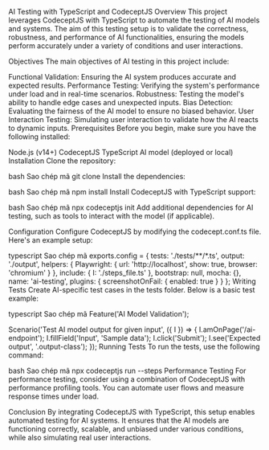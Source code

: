 AI Testing with TypeScript and CodeceptJS
Overview
This project leverages CodeceptJS with TypeScript to automate the testing of AI models and systems. The aim of this testing setup is to validate the correctness, robustness, and performance of AI functionalities, ensuring the models perform accurately under a variety of conditions and user interactions.

Objectives
The main objectives of AI testing in this project include:

Functional Validation: Ensuring the AI system produces accurate and expected results.
Performance Testing: Verifying the system's performance under load and in real-time scenarios.
Robustness: Testing the model's ability to handle edge cases and unexpected inputs.
Bias Detection: Evaluating the fairness of the AI model to ensure no biased behavior.
User Interaction Testing: Simulating user interaction to validate how the AI reacts to dynamic inputs.
Prerequisites
Before you begin, make sure you have the following installed:

Node.js (v14+)
CodeceptJS
TypeScript
AI model (deployed or local)
Installation
Clone the repository:

bash
Sao chép mã
git clone <repo-url>
Install the dependencies:

bash
Sao chép mã
npm install
Install CodeceptJS with TypeScript support:

bash
Sao chép mã
npx codeceptjs init
Add additional dependencies for AI testing, such as tools to interact with the model (if applicable).

Configuration
Configure CodeceptJS by modifying the codecept.conf.ts file. Here's an example setup:

typescript
Sao chép mã
exports.config = {
  tests: './tests/**/*.ts',
  output: './output',
  helpers: {
    Playwright: {
      url: 'http://localhost',
      show: true,
      browser: 'chromium'
    }
  },
  include: {
    I: './steps_file.ts'
  },
  bootstrap: null,
  mocha: {},
  name: 'ai-testing',
  plugins: {
    screenshotOnFail: {
      enabled: true
    }
  }
};
Writing Tests
Create AI-specific test cases in the tests folder. Below is a basic test example:

typescript
Sao chép mã
Feature('AI Model Validation');

Scenario('Test AI model output for given input', ({ I }) => {
  I.amOnPage('/ai-endpoint');
  I.fillField('Input', 'Sample data');
  I.click('Submit');
  I.see('Expected output', '.output-class');
});
Running Tests
To run the tests, use the following command:

bash
Sao chép mã
npx codeceptjs run --steps
Performance Testing
For performance testing, consider using a combination of CodeceptJS with performance profiling tools. You can automate user flows and measure response times under load.

Conclusion
By integrating CodeceptJS with TypeScript, this setup enables automated testing for AI systems. It ensures that the AI models are functioning correctly, scalable, and unbiased under various conditions, while also simulating real user interactions.

